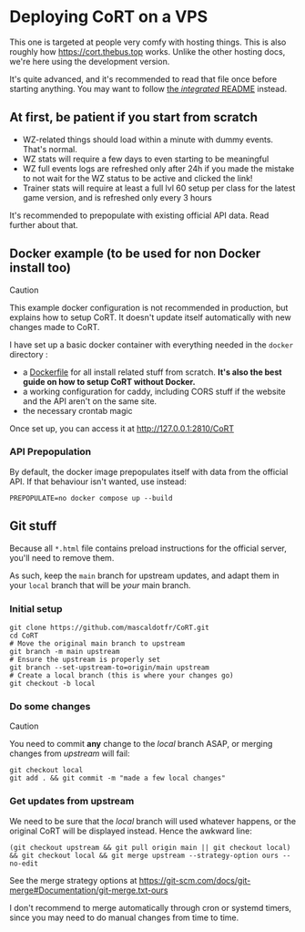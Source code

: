 # Deploying CoRT on a VPS

This one is targeted at people very comfy with hosting things. This is also
roughly how https://cort.thebus.top works. Unlike the other hosting docs, we're
here using the development version.

It's quite advanced, and it's recommended to read that file once before
starting anything. You may want to follow [the *integrated* README](README.integrated.md) instead.

## At first, be patient if you start from scratch

- WZ-related things should load within a minute with dummy events. That's
  normal.
- WZ stats will require a few days to even starting to be meaningful
- WZ full events logs are refreshed only after 24h if you made the mistake to
  not wait for the WZ status to be active and clicked the link!
- Trainer stats will require at least a full lvl 60 setup per class for the
  latest game version, and is refreshed only every 3 hours

It's recommended to prepopulate with existing official API data. Read further
about that.

## Docker example (to be used for non Docker install too)

> [!CAUTION]
> This example docker configuration is not recommended in production, but
> explains how to setup CoRT. It doesn't update itself automatically with new
> changes made to CoRT.

I have set up a basic docker container with everything needed in the `docker`
directory :

- a [Dockerfile](docker/Dockerfile) for all install related stuff from scratch.
  **It's also the best guide on how to setup CoRT without Docker.**
- a working configuration for caddy, including CORS stuff if the website and
  the API aren't on the same site.
- the necessary crontab magic

Once set up, you can access it at http://127.0.0.1:2810/CoRT

### API Prepopulation

By default, the docker image prepopulates itself with data from the official
API. If that behaviour isn't wanted, use instead:

```shell
PREPOPULATE=no docker compose up --build
```

## Git stuff

Because all `*.html` file contains preload instructions for the official
server, you'll need to remove them.

As such, keep the `main` branch for upstream updates, and adapt them in your
`local` branch that will be *your* main branch.

### Initial setup

```shell
git clone https://github.com/mascaldotfr/CoRT.git
cd CoRT
# Move the original main branch to upstream
git branch -m main upstream
# Ensure the upstream is properly set
git branch --set-upstream-to=origin/main upstream
# Create a local branch (this is where your changes go)
git checkout -b local
```

### Do some changes

> [!CAUTION]
> You need to commit **any** change to the _local_ branch ASAP, or merging
> changes from _upstream_ will fail:

```shell
git checkout local
git add . && git commit -m "made a few local changes"
```

### Get updates from upstream

We need to be sure that the _local_ branch will used whatever happens, or the
original CoRT will be displayed instead. Hence the awkward line:

```shell
(git checkout upstream && git pull origin main || git checkout local) && git checkout local && git merge upstream --strategy-option ours --no-edit
```
See the merge strategy options at https://git-scm.com/docs/git-merge#Documentation/git-merge.txt-ours

I don't recommend to merge automatically through cron or systemd timers, since
you may need to do manual changes from time to time.

